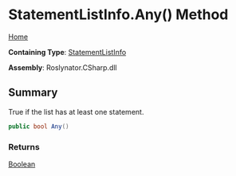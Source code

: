 # StatementListInfo\.Any\(\) Method

[Home](../../../../../README.md)

**Containing Type**: [StatementListInfo](../README.md)

**Assembly**: Roslynator\.CSharp\.dll

## Summary

True if the list has at least one statement\.

```csharp
public bool Any()
```

### Returns

[Boolean](https://docs.microsoft.com/en-us/dotnet/api/system.boolean)

